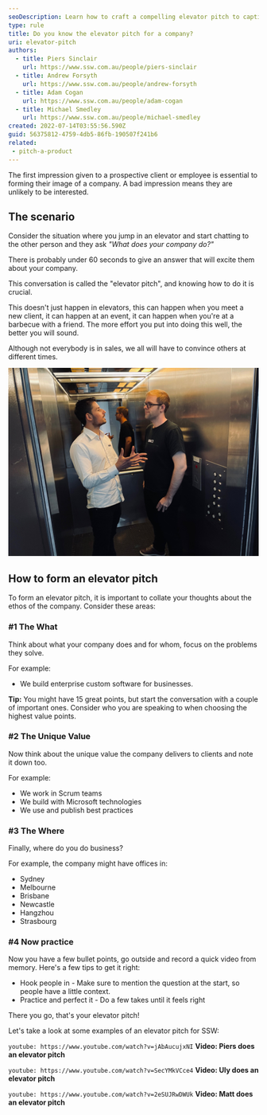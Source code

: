 ```yaml
---
seoDescription: Learn how to craft a compelling elevator pitch to captivate clients and leave a lasting impression in any scenario.
type: rule
title: Do you know the elevator pitch for a company?
uri: elevator-pitch
authors:
  - title: Piers Sinclair
    url: https://www.ssw.com.au/people/piers-sinclair
  - title: Andrew Forsyth
    url: https://www.ssw.com.au/people/andrew-forsyth
  - title: Adam Cogan
    url: https://www.ssw.com.au/people/adam-cogan
  - title: Michael Smedley
    url: https://www.ssw.com.au/people/michael-smedley
created: 2022-07-14T03:55:56.590Z
guid: 56375812-4759-4db5-86fb-190507f241b6
related: 
 - pitch-a-product
---
```

The first impression given to a prospective client or employee is essential to forming their image of a company. A bad impression means they are unlikely to be interested.

## The scenario

Consider the situation where you jump in an elevator and start chatting to the other person and they ask *"What does your company do?"*

There is probably under 60 seconds to give an answer that will excite them about your company.

<!--endintro-->

This conversation is called the "elevator pitch", and knowing how to do it is crucial.

This doesn't just happen in elevators, this can happen when you meet a new client, it can happen at an event, it can happen when you're at a barbecue with a friend. The more effort you put into doing this well, the better you will sound.

Although not everybody is in sales, we all will have to convince others at different times.

![Figure: Imagine you jump in an elevator and someone says "What does your company do?"](microsoftteams-image-5-.png)

## How to form an elevator pitch

To form an elevator pitch, it is important to collate your thoughts about the ethos of the company. Consider these areas:

### #1 The What

Think about what your company does and for whom, focus on the problems they solve.

For example:

* We build enterprise custom software for businesses.

**Tip:** You might have 15 great points, but start the conversation with a couple of important ones. Consider who you are speaking to when choosing the highest value points.

### #2 The Unique Value

Now think about the unique value the company delivers to clients and note it down too.

For example:

* We work in Scrum teams
* We build with Microsoft technologies
* We use and publish best practices

### #3 The Where

Finally, where do you do business?

For example, the company might have offices in:

* Sydney
* Melbourne
* Brisbane
* Newcastle
* Hangzhou
* Strasbourg

### #4 Now practice

Now you have a few bullet points, go outside and record a quick video from memory. Here's a few tips to get it right:

* Hook people in - Make sure to mention the question at the start, so people have a little context.
* Practice and perfect it - Do a few takes until it feels right

There you go, that's your elevator pitch!

Let's take a look at some examples of an elevator pitch for SSW:

`youtube: https://www.youtube.com/watch?v=jAbAucujxNI`
**Video: Piers does an elevator pitch**

`youtube: https://www.youtube.com/watch?v=SecYMkVCce4`
**Video: Uly does an elevator pitch**

`youtube: https://www.youtube.com/watch?v=2eSUJRwDWUk`
**Video: Matt does an elevator pitch**